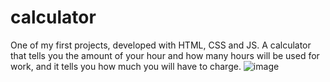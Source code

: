# calculator
One of my first projects, developed with HTML, CSS and JS.  A calculator that tells you the amount of your hour and how many hours will be used for work,
and it tells you how much you will have to charge.
![image](https://user-images.githubusercontent.com/69531157/142504992-1925c2ed-8096-46fb-a22f-4133f782a159.png)


